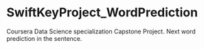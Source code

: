 # SwiftKeyProject_WordPrediction
Coursera Data Science specialization Capstone Project. Next word prediction in the sentence.
